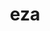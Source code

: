 ---
title: "eza"
layout: cache
categories: [package, develop-2024-11-17]
meta: {"versions": ["0.20.4"], "compilers": ["apple-clang@=15.0.0", "gcc@=10.2.1"], "oss": ["centos7", "ventura"], "platforms": ["darwin", "linux"], "targets": ["aarch64", "x86_64_v3"], "stacks": ["developer-tools-darwin", "developer-tools-manylinux2014", "root"], "num_specs": 2, "num_specs_by_stack": {"developer-tools-darwin": 1, "root": 2, "developer-tools-manylinux2014": 1}}
spec_details: [{"hash": "4ruc6eavlassn6ntdvls7qs4faaqmgc7", "compiler": "apple-clang@=15.0.0", "versions": ["0.20.4"], "os": "ventura", "platform": "darwin", "target": "aarch64", "variants": ["build_system=cargo"], "stacks": ["developer-tools-darwin", "root"], "size": "-", "tarball": "https://binaries.spack.io/develop-2024-11-17/build_cache/darwin-ventura-aarch64/apple-clang-15.0.0/eza-0.20.4/darwin-ventura-aarch64-apple-clang-15.0.0-eza-0.20.4-4ruc6eavlassn6ntdvls7qs4faaqmgc7.spack"}, {"hash": "b4n7vay6scbr7ri7qaihqinht25moemg", "compiler": "gcc@=10.2.1", "versions": ["0.20.4"], "os": "centos7", "platform": "linux", "target": "x86_64_v3", "variants": ["build_system=cargo"], "stacks": ["developer-tools-manylinux2014", "root"], "size": "-", "tarball": "https://binaries.spack.io/develop-2024-11-17/build_cache/linux-centos7-x86_64_v3/gcc-10.2.1/eza-0.20.4/linux-centos7-x86_64_v3-gcc-10.2.1-eza-0.20.4-b4n7vay6scbr7ri7qaihqinht25moemg.spack"}]
---